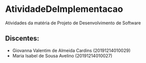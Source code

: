 # AtividadeDeImplementacao

Atividades da matéria de Projeto de Desenvolvimento de Software

## Discentes:

- Giovanna Valentim de Almeida Cardins (20191214010029)
- Maria Isabel de Sousa Avelino (20191214010027)

